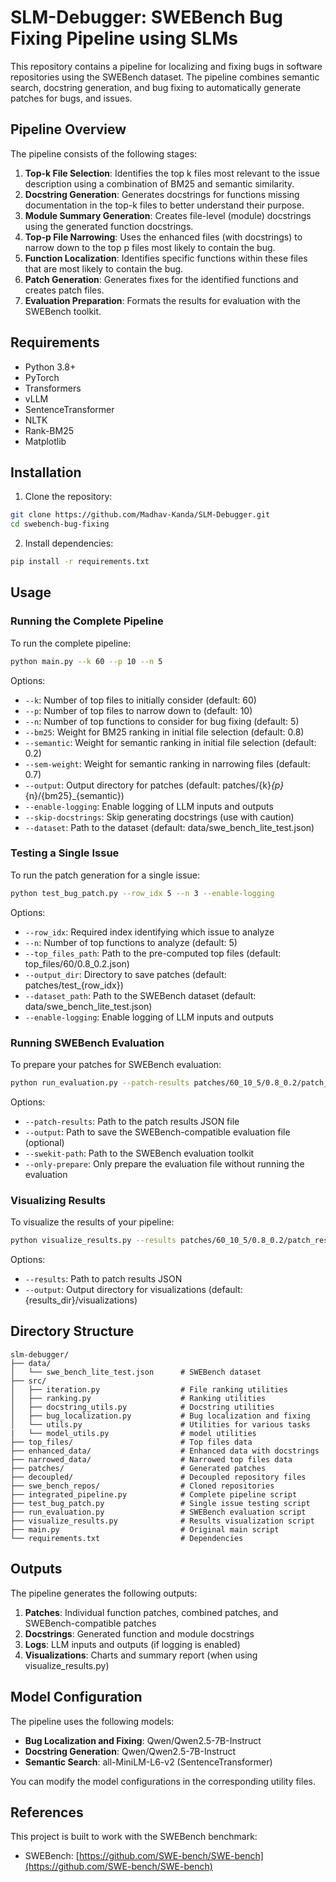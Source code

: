 # SLM-Debugger: SWEBench Bug Fixing Pipeline using SLMs

This repository contains a pipeline for localizing and fixing bugs in software repositories using the SWEBench dataset. The pipeline combines semantic search, docstring generation, and bug fixing to automatically generate patches for bugs, and issues.

## Pipeline Overview

The pipeline consists of the following stages:

1. **Top-k File Selection**: Identifies the top k files most relevant to the issue description using a combination of BM25 and semantic similarity.
2. **Docstring Generation**: Generates docstrings for functions missing documentation in the top-k files to better understand their purpose.
3. **Module Summary Generation**: Creates file-level (module) docstrings using the generated function docstrings.
4. **Top-p File Narrowing**: Uses the enhanced files (with docstrings) to narrow down to the top p files most likely to contain the bug.
5. **Function Localization**: Identifies specific functions within these files that are most likely to contain the bug.
6. **Patch Generation**: Generates fixes for the identified functions and creates patch files.
7. **Evaluation Preparation**: Formats the results for evaluation with the SWEBench toolkit.

## Requirements

- Python 3.8+
- PyTorch
- Transformers
- vLLM
- SentenceTransformer
- NLTK
- Rank-BM25
- Matplotlib 

## Installation

1. Clone the repository:
```bash
git clone https://github.com/Madhav-Kanda/SLM-Debugger.git
cd swebench-bug-fixing
```

2. Install dependencies:
```bash
pip install -r requirements.txt
```

## Usage

### Running the Complete Pipeline

To run the complete pipeline:

```bash
python main.py --k 60 --p 10 --n 5
```

Options:
- `--k`: Number of top files to initially consider (default: 60)
- `--p`: Number of top files to narrow down to (default: 10)
- `--n`: Number of top functions to consider for bug fixing (default: 5)
- `--bm25`: Weight for BM25 ranking in initial file selection (default: 0.8)
- `--semantic`: Weight for semantic ranking in initial file selection (default: 0.2)
- `--sem-weight`: Weight for semantic ranking in narrowing files (default: 0.7)
- `--output`: Output directory for patches (default: patches/{k}_{p}_{n}/{bm25}_{semantic})
- `--enable-logging`: Enable logging of LLM inputs and outputs
- `--skip-docstrings`: Skip generating docstrings (use with caution)
- `--dataset`: Path to the dataset (default: data/swe_bench_lite_test.json)

### Testing a Single Issue

To run the patch generation for a single issue:

```bash
python test_bug_patch.py --row_idx 5 --n 3 --enable-logging
```

Options:
- `--row_idx`: Required index identifying which issue to analyze
- `--n`: Number of top functions to analyze (default: 5)
- `--top_files_path`: Path to the pre-computed top files (default: top_files/60/0.8_0.2.json)
- `--output_dir`: Directory to save patches (default: patches/test_{row_idx})
- `--dataset_path`: Path to the SWEBench dataset (default: data/swe_bench_lite_test.json)
- `--enable-logging`: Enable logging of LLM inputs and outputs

### Running SWEBench Evaluation

To prepare your patches for SWEBench evaluation:

```bash
python run_evaluation.py --patch-results patches/60_10_5/0.8_0.2/patch_results.json --swekit-path /path/to/swebench-toolkit
```

Options:
- `--patch-results`: Path to the patch results JSON file
- `--output`: Path to save the SWEBench-compatible evaluation file (optional)
- `--swekit-path`: Path to the SWEBench evaluation toolkit
- `--only-prepare`: Only prepare the evaluation file without running the evaluation

### Visualizing Results

To visualize the results of your pipeline:

```bash
python visualize_results.py --results patches/60_10_5/0.8_0.2/patch_results.json
```

Options:
- `--results`: Path to patch results JSON
- `--output`: Output directory for visualizations (default: {results_dir}/visualizations)

## Directory Structure

```
slm-debugger/
├── data/
│   └── swe_bench_lite_test.json      # SWEBench dataset
├── src/
│   ├── iteration.py                  # File ranking utilities
│   ├── ranking.py                    # Ranking utilities
│   ├── docstring_utils.py            # Docstring utilities
│   ├── bug_localization.py           # Bug localization and fixing
│   └── utils.py                      # Utilities for various tasks
|   └── model_utils.py                # model utilities
├── top_files/                        # Top files data
├── enhanced_data/                    # Enhanced data with docstrings
├── narrowed_data/                    # Narrowed top files data
├── patches/                          # Generated patches
├── decoupled/                        # Decoupled repository files
├── swe_bench_repos/                  # Cloned repositories
├── integrated_pipeline.py            # Complete pipeline script
├── test_bug_patch.py                 # Single issue testing script
├── run_evaluation.py                 # SWEBench evaluation script
├── visualize_results.py              # Results visualization script
├── main.py                           # Original main script
└── requirements.txt                  # Dependencies
```

## Outputs

The pipeline generates the following outputs:

1. **Patches**: Individual function patches, combined patches, and SWEBench-compatible patches
2. **Docstrings**: Generated function and module docstrings
3. **Logs**: LLM inputs and outputs (if logging is enabled)
4. **Visualizations**: Charts and summary report (when using visualize_results.py)

## Model Configuration

The pipeline uses the following models:
- **Bug Localization and Fixing**: Qwen/Qwen2.5-7B-Instruct
- **Docstring Generation**: Qwen/Qwen2.5-7B-Instruct
- **Semantic Search**: all-MiniLM-L6-v2 (SentenceTransformer)

You can modify the model configurations in the corresponding utility files.


## References

This project is built to work with the SWEBench benchmark:
- SWEBench: [https://github.com/SWE-bench/SWE-bench](https://github.com/SWE-bench/SWE-bench)
